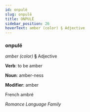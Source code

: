 ```yaml
---
id: onpulë
slug: onpulë
title: ONPULË
sidebar_position: 26
hoverText: amber (color) § Adjective
---
```


### onpulë

*amber (color)* **§** Adjective

**Verb**: to be amber

**Noun**: amber-ness

**Modifier**: amber

French ambré 

*Romance Language Family*